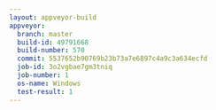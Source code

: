 ```yaml
---
layout: appveyor-build
appveyor:
  branch: master
  build-id: 49791668
  build-number: 570
  commit: 5537652b90769b23b73a7e6897c4a9c3a634ecfd
  job-id: 3o2vgbae7gm3tniq
  job-number: 1
  os-name: Windows
  test-result: 1
---
```

